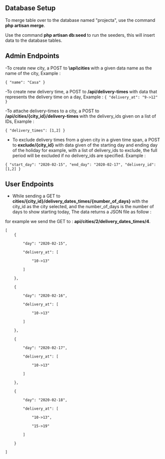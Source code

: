 


## Database Setup

To merge table over to the database named "projecta", use the command <strong>php artisan merge</strong>.

Use the command <strong> php artisan db:seed </strong> to run the seeders, this will insert data to the database tables.

## Admin Endpoints
-To create new city, a POST to <strong> \api\cities </strong> with a given data name as the name of the city, Example : 

`{
	"name": "Casa"
}`

-To create new delivery time, a POST to <strong> /api/delivery-times </strong> with data that represents the delivery time on a day, Example : 
`{
	"delivery_at": "9->12"
}`

-To attache delivery-times to a city, a POST to <strong> /api/cities/{city_id}/delivery-times </strong> with the delivery_ids given on a list of IDs, Example :

`{
	"delivery_times": [1,2]
}`

- To exclude delivery times from a given city in a given time span, a POST to <strong> exclude/{city_id} </strong> with data given of the starting day and ending day of the holiday for example, with a list of delivery_ids to exclude, the full period will be excluded if no delivery_ids are specified. Example :

`{
	"start_day": "2020-02-15",
	"end_day": "2020-02-17",
	"delivery_id": [1,2]
}`

## User Endpoints

- While sending a GET to <strong> cities/{city_id}/delivery_dates_times/{number_of_days} </strong> with the city_id as the city selected, and the number_of_days is the number of days to show starting today, The data returns a JSON file as follow : 

for example we send the GET to : <Strong>api/cities/2/delivery_dates_times/4</strong>.


    
        
    [
        {
        
            "day": "2020-02-15",
            
            "delivery_at": [
            
                "10->13"
                
            ]
            
        },
        
        {
        
            "day": "2020-02-16",
            
            "delivery_at": [
            
                "10->13"
                
            ]
            
        },
        
        {
        
            "day": "2020-02-17",
            
            "delivery_at": [
            
                "10->13"
                
            ]
            
        },
        
        {
        
            "day": "2020-02-18",
            
            "delivery_at": [
            
                "10->13",
                
                "15->19"
                
            ]
            
        }
        
    ]
